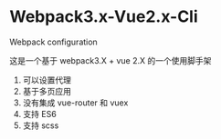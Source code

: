 # Webpack3.x-Vue2.x-Cli
Webpack configuration

这是一个基于 webpack3.X + vue 2.X 的一个使用脚手架

1. 可以设置代理
2. 基于多页应用
3. 没有集成 vue-router 和 vuex
4. 支持 ES6
5. 支持 scss







